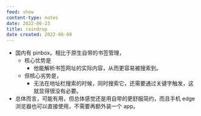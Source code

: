 ```yaml
---
feed: show
content-type: notes
date: 2022-06-23
title: raindrop
date created: 2022-06-09
---
```

- 国内有 pinbox。相比于原生自带的书签管理，
	- 核心优势是
		- 他能解析书签网址的实际内容，从而更容易被搜索到。
	- 但核心劣势是，
		- 无法在地址栏搜索的时候，同时搜索它，还需要通过关键字触发，这就显得很没有必要。
- 总体而言，可能有用，但总体感觉还是用自带的更舒服简约，而且手机 edge 浏览器也可以直接使用，不需要再额外装一个 app。

